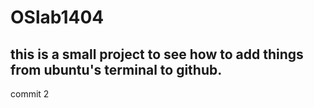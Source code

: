 # OSlab1404
this is a small project to see how to add things
from ubuntu's terminal to github.
---
commit 2
